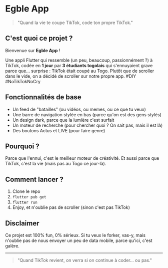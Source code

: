 # Egble App

> "Quand la vie te coupe TikTok, code ton propre TikTok."

## C'est quoi ce projet ?

Bienvenue sur **Egble App** !

Une appli Flutter qui ressemble (un peu, beaucoup, passionnément ?) à TikTok, codée en **1 jour** par **3 étudiants togolais** qui s'ennuyaient grave parce que... surprise : TikTok était coupé au Togo. Plutôt que de scroller dans le vide, on a décidé de scroller sur notre propre app. #DIY #NoTikTokNoCry

## Fonctionnalités de base
- Un feed de "batailles" (ou vidéos, ou memes, ou ce que tu veux)
- Une barre de navigation stylée en bas (parce qu'on est des gens stylés)
- Un design dark, parce que la lumière c'est surfait
- Un moteur de recherche (pour chercher quoi ? On sait pas, mais il est là)
- Des boutons Actus et LIVE (pour faire genre)

## Pourquoi ?
Parce que l'ennui, c'est le meilleur moteur de créativité. Et aussi parce que TikTok, c'est la vie (mais pas au Togo ce jour-là).

## Comment lancer ?
1. Clone le repo
2. `flutter pub get`
3. `flutter run`
4. Enjoy, et n'oublie pas de scroller (sinon c'est pas TikTok)

## Disclaimer
Ce projet est 100% fun, 0% sérieux. Si tu veux le forker, vas-y, mais n'oublie pas de nous envoyer un peu de data mobile, parce qu'ici, c'est galère.

---

> "Quand TikTok revient, on verra si on continue à coder... ou pas."
